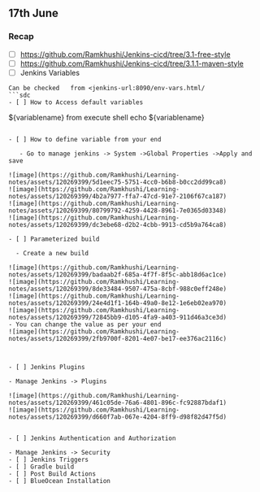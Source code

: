 ## 17th June 

 ### Recap
 - [ ] https://github.com/Ramkhushi/Jenkins-cicd/tree/3.1-free-style
 - [ ] https://github.com/Ramkhushi/Jenkins-cicd/tree/3.1.1-maven-style
- [ ] Jenkins Variables

```dc
Can be checked   from <jenkins-url:8090/env-vars.html/
```sdc
- [ ] How to Access default variables

```
${variablename}
from execute shell echo ${variablename}
```

- [ ] How to define variable from your end

   - Go to manage jenkins -> System ->Global Properties ->Apply and save 

![image](https://github.com/Ramkhushi/Learning-notes/assets/120269399/5d1eec75-5751-4cc0-b6b8-b0cc2dd99ca8)
![image](https://github.com/Ramkhushi/Learning-notes/assets/120269399/4b2a7977-ffa7-47cd-91e7-2106f67ca187)
![image](https://github.com/Ramkhushi/Learning-notes/assets/120269399/80799792-4259-4428-8961-7e0365d03348)
![image](https://github.com/Ramkhushi/Learning-notes/assets/120269399/dc3ebe68-d2b2-4cbb-9913-cd5b9a764ca8)

- [ ] Parameterized build 

  - Create a new build

![image](https://github.com/Ramkhushi/Learning-notes/assets/120269399/badaab2f-685a-4f7f-8f5c-abb18d6ac1ce)
![image](https://github.com/Ramkhushi/Learning-notes/assets/120269399/8de33484-9507-475a-8cbf-988c0eff248e)
![image](https://github.com/Ramkhushi/Learning-notes/assets/120269399/24e4d1f1-164b-49a0-8e12-1e6eb02ea970)
![image](https://github.com/Ramkhushi/Learning-notes/assets/120269399/72845bb9-d105-4fa9-a403-911d46a3ce3d)
- You can change the value as per your end
![image](https://github.com/Ramkhushi/Learning-notes/assets/120269399/2fb9700f-8201-4e07-be17-ee376ac2116c)



- [ ] Jenkins Plugins

- Manage Jenkins -> Plugins

![image](https://github.com/Ramkhushi/Learning-notes/assets/120269399/461c05de-76a6-4801-896c-fc92887bdaf1)
![image](https://github.com/Ramkhushi/Learning-notes/assets/120269399/d660f7ab-067e-4204-8ff9-d98f82d47f5d)


- [ ] Jenkins Authentication and Authorization

- Manage Jenkins -> Security 
- [ ] Jenkins Triggers
- [ ] Gradle build
- [ ] Post Build Actions
- [ ] BlueOcean Installation
